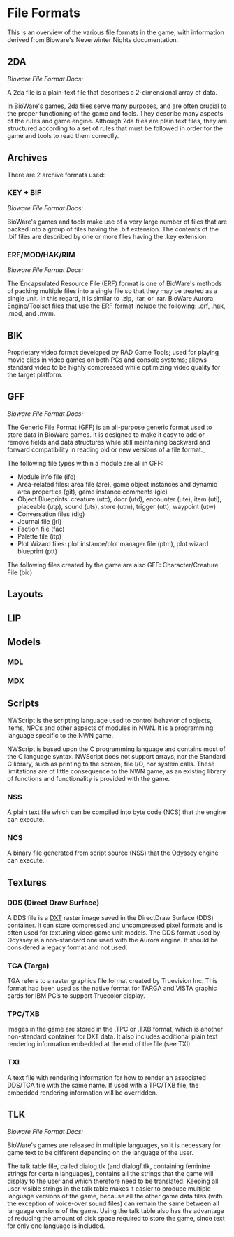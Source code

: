 # File Formats

This is an overview of the various file formats in the game, with information derived from Bioware's Neverwinter Nights documentation.

## 2DA

_Bioware File Format Docs:_

A 2da file is a plain-text file that describes a 2-dimensional array of data.
 
In BioWare's games, 2da files serve many purposes, and are often crucial to the proper functioning of the game and tools. They describe many aspects of the rules and game engine.
Although 2da files are plain text files, they are structured according to a set of rules that must be followed in order for the game and tools to read them correctly.

## Archives

There are 2 archive formats used:

### KEY + BIF

_Bioware File Format Docs:_

BioWare's games and tools make use of a very large number of files that are packed into a group of files having the .bif extension. The contents of the .bif files are described by one or more files having the .key extension

### ERF/MOD/HAK/RIM

_Bioware File Format Docs:_

The Encapsulated Resource File (ERF) format is one of BioWare's methods of packing multiple files into a single file so that they may be treated as a single unit. In this regard, it is similar to .zip, .tar, or .rar. BioWare Aurora Engine/Toolset files that use the ERF format include the following: .erf, .hak, .mod, and .nwm.

## BIK

Proprietary video format developed by RAD Game Tools; used for playing movie clips in video games on both PCs and console systems; allows standard video to be highly compressed while optimizing video quality for the target platform.

## GFF

_Bioware File Format Docs:_

The Generic File Format (GFF) is an all-purpose generic format used to store data in BioWare games. It is designed to make it easy to add or remove fields and data structures while still maintaining backward and forward compatibility in reading old or new versions of a file format._

The following file types within a module are all in GFF:
* Module info file (ifo)
* Area-related files: area file (are), game object instances and dynamic area properties (git), game instance comments (gic)
* Object Blueprints: creature (utc), door (utd), encounter (ute), item (uti), placeable (utp), sound (uts), store (utm), trigger (utt), waypoint (utw)
* Conversation files (dlg)
* Journal file (jrl)
* Faction file (fac)
* Palette file (itp)
* Plot Wizard files: plot instance/plot manager file (ptm), plot wizard blueprint (ptt)

The following files created by the game are also GFF:
Character/Creature File (bic)

## Layouts

## LIP

## Models

### MDL

### MDX

## Scripts

NWScript is the scripting language used to control behavior of objects, items, NPCs and other aspects of modules in NWN. It is a programming language specific to the NWN game.

NWScript is based upon the C programming language and contains most of the C language syntax. NWScript does not support arrays, nor the Standard C library, such as printing to the screen, file I/O, nor system calls. These limitations are of little consequence to the NWN game, as an existing library of functions and functionality is provided with the game.

### NSS
A plain text file which can be compiled into byte code (NCS) that the engine can execute.

### NCS

A binary file generated from script source (NSS) that the Odyssey engine can execute.

## Textures

### DDS (Direct Draw Surface)

A DDS file is a [DXT](https://en.wikipedia.org/wiki/S3_Texture_Compression) raster image saved in the DirectDraw Surface (DDS) container. It can store compressed and uncompressed pixel formats and is often used for texturing video game unit models. The DDS format used by Odyssey is a non-standard one used with the Aurora engine. It should be considered a legacy format and not used.

### TGA (Targa)

TGA refers to a raster graphics file format created by Truevision Inc. This format had been used as the native format for TARGA and VISTA graphic cards for IBM PC’s to support Truecolor display.

### TPC/TXB

Images in the game are stored in the .TPC or .TXB format, which is another non-standard container for DXT data. It also includes additional plain text rendering information embedded at the end of the file (see TXI).

### TXI

A text file with rendering information for how to render an associated DDS/TGA file with the same name. If used with a TPC/TXB file, the embedded rendering information will be overridden.

## TLK

_Bioware File Format Docs:_

BioWare's games are released in multiple languages, so it is necessary for game text to be different depending on the language of the user.

The talk table file, called dialog.tlk (and dialogf.tlk, containing feminine strings for certain languages), contains all the strings that the game will display to the user and which therefore need to be translated. Keeping all user-visible strings in the talk table makes it easier to produce multiple language versions of the game, because all the other game data files (with the exception of voice-over sound files) can remain the same between all language versions of the game. Using the talk table also has the advantage of reducing the amount of disk space required to store the game, since text for only one language is included.
